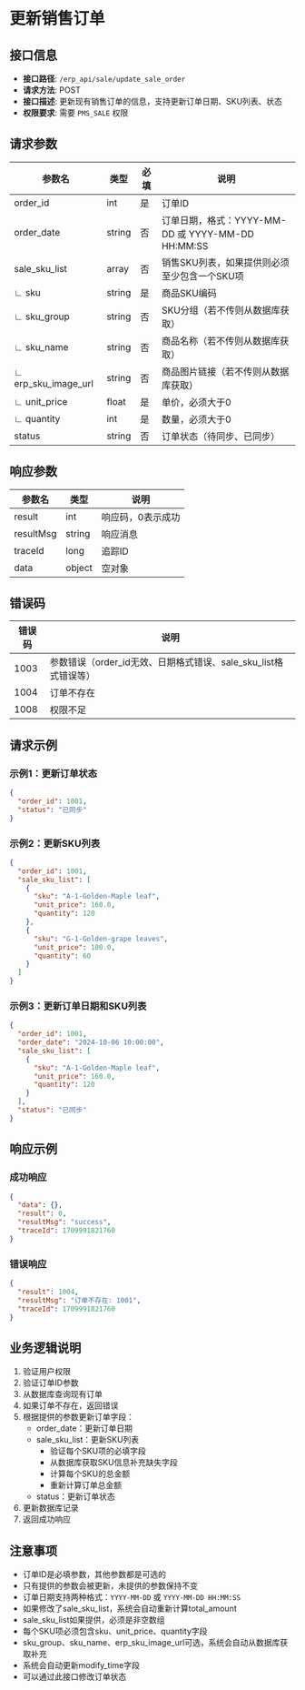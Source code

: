 # 更新销售订单

## 接口信息

- **接口路径**: `/erp_api/sale/update_sale_order`
- **请求方法**: POST
- **接口描述**: 更新现有销售订单的信息，支持更新订单日期、SKU列表、状态
- **权限要求**: 需要 `PMS_SALE` 权限

## 请求参数

| 参数名 | 类型 | 必填 | 说明 |
|--------|------|------|------|
| order_id | int | 是 | 订单ID |
| order_date | string | 否 | 订单日期，格式：YYYY-MM-DD 或 YYYY-MM-DD HH:MM:SS |
| sale_sku_list | array | 否 | 销售SKU列表，如果提供则必须至少包含一个SKU项 |
| ∟ sku | string | 是 | 商品SKU编码 |
| ∟ sku_group | string | 否 | SKU分组（若不传则从数据库获取） |
| ∟ sku_name | string | 否 | 商品名称（若不传则从数据库获取） |
| ∟ erp_sku_image_url | string | 否 | 商品图片链接（若不传则从数据库获取） |
| ∟ unit_price | float | 是 | 单价，必须大于0 |
| ∟ quantity | int | 是 | 数量，必须大于0 |
| status | string | 否 | 订单状态（待同步、已同步） |

## 响应参数

| 参数名 | 类型 | 说明 |
|--------|------|------|
| result | int | 响应码，0表示成功 |
| resultMsg | string | 响应消息 |
| traceId | long | 追踪ID |
| data | object | 空对象 |

## 错误码

| 错误码 | 说明 |
|--------|------|
| 1003 | 参数错误（order_id无效、日期格式错误、sale_sku_list格式错误等） |
| 1004 | 订单不存在 |
| 1008 | 权限不足 |

## 请求示例

### 示例1：更新订单状态

```json
{
  "order_id": 1001,
  "status": "已同步"
}
```

### 示例2：更新SKU列表

```json
{
  "order_id": 1001,
  "sale_sku_list": [
    {
      "sku": "A-1-Golden-Maple leaf",
      "unit_price": 160.0,
      "quantity": 120
    },
    {
      "sku": "G-1-Golden-grape leaves",
      "unit_price": 100.0,
      "quantity": 60
    }
  ]
}
```

### 示例3：更新订单日期和SKU列表

```json
{
  "order_id": 1001,
  "order_date": "2024-10-06 10:00:00",
  "sale_sku_list": [
    {
      "sku": "A-1-Golden-Maple leaf",
      "unit_price": 160.0,
      "quantity": 120
    }
  ],
  "status": "已同步"
}
```

## 响应示例

### 成功响应

```json
{
  "data": {},
  "result": 0,
  "resultMsg": "success",
  "traceId": 1709991821760
}
```

### 错误响应

```json
{
  "result": 1004,
  "resultMsg": "订单不存在: 1001",
  "traceId": 1709991821760
}
```

## 业务逻辑说明

1. 验证用户权限
2. 验证订单ID参数
3. 从数据库查询现有订单
4. 如果订单不存在，返回错误
5. 根据提供的参数更新订单字段：
   - order_date：更新订单日期
   - sale_sku_list：更新SKU列表
     - 验证每个SKU项的必填字段
     - 从数据库获取SKU信息补充缺失字段
     - 计算每个SKU的总金额
     - 重新计算订单总金额
   - status：更新订单状态
6. 更新数据库记录
7. 返回成功响应

## 注意事项

- 订单ID是必填参数，其他参数都是可选的
- 只有提供的参数会被更新，未提供的参数保持不变
- 订单日期支持两种格式：`YYYY-MM-DD` 或 `YYYY-MM-DD HH:MM:SS`
- 如果修改了sale_sku_list，系统会自动重新计算total_amount
- sale_sku_list如果提供，必须是非空数组
- 每个SKU项必须包含sku、unit_price、quantity字段
- sku_group、sku_name、erp_sku_image_url可选，系统会自动从数据库获取补充
- 系统会自动更新modify_time字段
- 可以通过此接口修改订单状态
